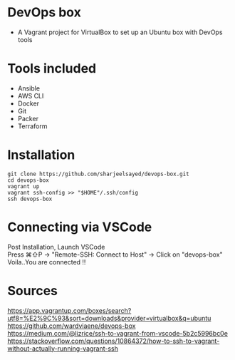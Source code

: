 # DevOps box

* A Vagrant project for VirtualBox to set up an Ubuntu box with DevOps tools

# Tools included
* Ansible
* AWS CLI
* Docker
* Git
* Packer
* Terraform

# Installation
```shell
git clone https://github.com/sharjeelsayed/devops-box.git
cd devops-box  
vagrant up  
vagrant ssh-config >> "$HOME"/.ssh/config  
ssh devops-box  
```

# Connecting via VSCode

Post Installation, Launch VSCode  
Press ⌘⇧P -> "Remote-SSH: Connect to Host" -> Click on "devops-box"  
Voila..You are connected !!  

# Sources
https://app.vagrantup.com/boxes/search?utf8=%E2%9C%93&sort=downloads&provider=virtualbox&q=ubuntu  
https://github.com/wardviaene/devops-box  
https://medium.com/@lizrice/ssh-to-vagrant-from-vscode-5b2c5996bc0e  
https://stackoverflow.com/questions/10864372/how-to-ssh-to-vagrant-without-actually-running-vagrant-ssh  